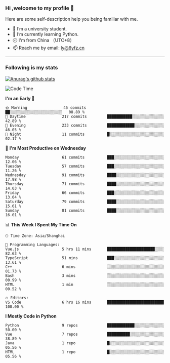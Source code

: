 ### Hi ,welcome to my profile 👋
Here are some self-description help you being familiar with me.
<!--
**liuyunfz/liuyunfz** is a ✨ _special_ ✨ repository because its `README.md` (this file) appears on your GitHub profile.
- 👯 I’m looking to collaborate on ...
- 🤔 I’m looking for help with ...
Here are some ideas to get you started:
-->
- 🏫 I’m a university student.
- 💪 I’m currently learning Python.
- 🕗 I'm from China （UTC+8）
- 📫 Reach me by email: [ly@6yfz.cn](mailto:ly@6yfz.cn)
  
---
### Following is my stats
  
[![Anurag's github stats](https://github-readme-stats.vercel.app/api?username=liuyunfz)](https://github.com/anuraghazra/github-readme-stats)
  
<!--START_SECTION:waka-->
![Code Time](http://img.shields.io/badge/Code%20Time-403%20hrs%2049%20mins-blue)

**I'm an Early 🐤** 

```text
🌞 Morning                45 commits          ██░░░░░░░░░░░░░░░░░░░░░░░   08.89 % 
🌆 Daytime                217 commits         ███████████░░░░░░░░░░░░░░   42.89 % 
🌃 Evening                233 commits         ████████████░░░░░░░░░░░░░   46.05 % 
🌙 Night                  11 commits          █░░░░░░░░░░░░░░░░░░░░░░░░   02.17 % 
```
📅 **I'm Most Productive on Wednesday** 

```text
Monday                   61 commits          ███░░░░░░░░░░░░░░░░░░░░░░   12.06 % 
Tuesday                  57 commits          ███░░░░░░░░░░░░░░░░░░░░░░   11.26 % 
Wednesday                91 commits          ████░░░░░░░░░░░░░░░░░░░░░   17.98 % 
Thursday                 71 commits          ████░░░░░░░░░░░░░░░░░░░░░   14.03 % 
Friday                   66 commits          ███░░░░░░░░░░░░░░░░░░░░░░   13.04 % 
Saturday                 79 commits          ████░░░░░░░░░░░░░░░░░░░░░   15.61 % 
Sunday                   81 commits          ████░░░░░░░░░░░░░░░░░░░░░   16.01 % 
```


📊 **This Week I Spent My Time On** 

```text
🕑︎ Time Zone: Asia/Shanghai

💬 Programming Languages: 
Vue.js                   5 hrs 11 mins       █████████████████████░░░░   82.63 % 
TypeScript               51 mins             ███░░░░░░░░░░░░░░░░░░░░░░   13.61 % 
C++                      6 mins              ░░░░░░░░░░░░░░░░░░░░░░░░░   01.73 % 
Bash                     3 mins              ░░░░░░░░░░░░░░░░░░░░░░░░░   00.99 % 
HTML                     1 min               ░░░░░░░░░░░░░░░░░░░░░░░░░   00.52 % 

🔥 Editors: 
VS Code                  6 hrs 16 mins       █████████████████████████   100.00 % 
```

**I Mostly Code in Python** 

```text
Python                   9 repos             ████████████░░░░░░░░░░░░░   50.00 % 
Vue                      7 repos             ██████████░░░░░░░░░░░░░░░   38.89 % 
Java                     1 repo              █░░░░░░░░░░░░░░░░░░░░░░░░   05.56 % 
HTML                     1 repo              █░░░░░░░░░░░░░░░░░░░░░░░░   05.56 % 
```




<!--END_SECTION:waka-->

